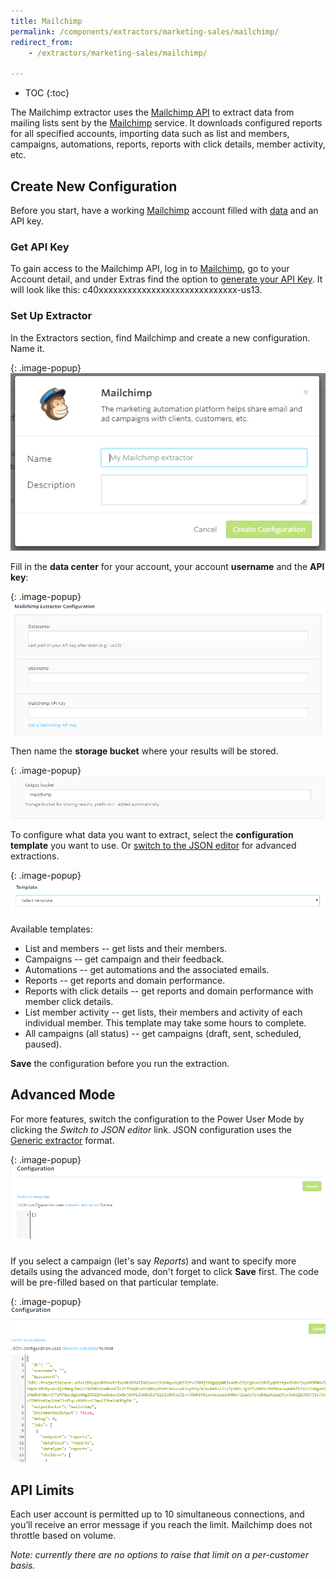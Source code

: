 ```yaml
---
title: Mailchimp
permalink: /components/extractors/marketing-sales/mailchimp/
redirect_from:
    - /extractors/marketing-sales/mailchimp/

---
```


* TOC
{:toc}

The Mailchimp extractor uses the [Mailchimp API](http://developer.mailchimp.com/documentation/mailchimp/) to extract data from
mailing lists sent by the [Mailchimp](https://www.mailchimp.com/) service. It downloads configured reports for all specified accounts,
importing data such as list and members, campaigns, automations, reports, reports with click details, member activity, etc.

## Create New Configuration

Before you start, have a working [Mailchimp](https://login.mailchimp.com/signup/) account filled with [data](https://us13.admin.mailchimp.com/campaigns/)
and an API key.

### Get API Key
To gain access to the Mailchimp API, log in to [Mailchimp](https://www.mailchimp.com/), go to your Account detail, and under Extras find the option to [generate your API Key](http://kb.mailchimp.com/integrations/api-integrations/about-api-keys#Find-or-Generate-Your-API-Key).
It will look like this: c40xxxxxxxxxxxxxxxxxxxxxxxxxxxxx-us13.

### Set Up Extractor
In the Extractors section, find Mailchimp and create a new configuration. Name it.

{: .image-popup}
![Mailchimp New Configuration](/components/extractors/marketing-sales/mailchimp/01-new-configuration.png)

Fill in the **data center** for your account, your account **username** and the **API key**:

{: .image-popup}
![Mailchimp API Key](/components/extractors/marketing-sales/mailchimp/02-api-key.png)

Then name the **storage bucket** where your results will be stored.

{: .image-popup}
![Mailchimp Output Bucket](/components/extractors/marketing-sales/mailchimp/03-output-bucket.png)

To configure what data you want to extract, select the **configuration template** you want to use.
Or [switch to the JSON editor](/components/extractors/marketing-sales/mailchimp/#advanced-mode)
for advanced extractions.

{: .image-popup}
![Mailchimp Templates](/components/extractors/marketing-sales/mailchimp/04-templates.png)

Available templates:

- List and members -- get lists and their members.
- Campaigns -- get campaign and their feedback.
- Automations -- get automations and the associated emails.
- Reports -- get reports and domain performance.
- Reports with click details -- get reports and domain performance with member click details.
- List member activity -- get lists, their members and activity of each individual member. This template may take some hours to complete.
- All campaigns (all status) -- get campaigns (draft, sent, scheduled, paused).

**Save** the configuration before you run the extraction.

## Advanced Mode

For more features, switch the configuration to the Power User Mode by clicking the *Switch to JSON editor* link.
JSON configuration uses the [Generic extractor](https://developers.keboola.com/extend/generic-extractor/) format.

{: .image-popup}
![Mailchimp Advanced Mode](/components/extractors/marketing-sales/mailchimp/05-advanced-mode.png)

If you select a campaign (let's say *Reports*) and want to specify more details using the advanced mode, don't forget to click
**Save** first. The code will be pre-filled based on that particular template.

{: .image-popup}
![Mailchimp Advanced Mode pre-filled](/components/extractors/marketing-sales/mailchimp/06-prefilled-JSON.png)

## API Limits
Each user account is permitted up to 10 simultaneous connections, and you’ll receive an error message if you reach the limit.
Mailchimp does not throttle based on volume.

*Note: currently there are no options to raise that limit on a per-customer basis.*

